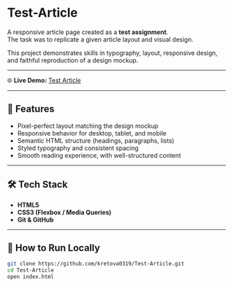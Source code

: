 # Test-Article

A responsive article page created as a **test assignment**.  
The task was to replicate a given article layout and visual design.

This project demonstrates skills in typography, layout, responsive design, and faithful reproduction of a design mockup.

---

🌐 **Live Demo:** [Test Article](https://kretova0319.github.io/Test-Article/)

---

## 🧩 Features

- Pixel-perfect layout matching the design mockup
- Responsive behavior for desktop, tablet, and mobile 
- Semantic HTML structure (headings, paragraphs, lists)  
- Styled typography and consistent spacing  
- Smooth reading experience, with well-structured content

---

## 🛠 Tech Stack

- **HTML5**
- **CSS3 (Flexbox / Media Queries)**
- **Git & GitHub**

---

## 🚀 How to Run Locally

```bash
git clone https://github.com/kretova0319/Test-Article.git
cd Test-Article
open index.html


